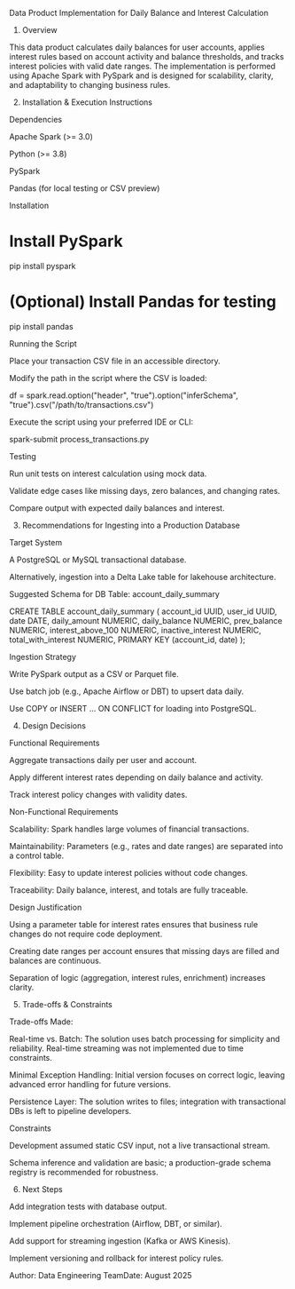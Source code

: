 Data Product Implementation for Daily Balance and Interest Calculation

1. Overview

This data product calculates daily balances for user accounts, applies interest rules based on account activity and balance thresholds, and tracks interest policies with valid date ranges. The implementation is performed using Apache Spark with PySpark and is designed for scalability, clarity, and adaptability to changing business rules.

2. Installation & Execution Instructions

Dependencies

Apache Spark (>= 3.0)

Python (>= 3.8)

PySpark

Pandas (for local testing or CSV preview)

Installation

# Install PySpark
pip install pyspark

# (Optional) Install Pandas for testing
pip install pandas

Running the Script

Place your transaction CSV file in an accessible directory.

Modify the path in the script where the CSV is loaded:

df = spark.read.option("header", "true").option("inferSchema", "true").csv("/path/to/transactions.csv")

Execute the script using your preferred IDE or CLI:

spark-submit process_transactions.py

Testing

Run unit tests on interest calculation using mock data.

Validate edge cases like missing days, zero balances, and changing rates.

Compare output with expected daily balances and interest.

3. Recommendations for Ingesting into a Production Database

Target System

A PostgreSQL or MySQL transactional database.

Alternatively, ingestion into a Delta Lake table for lakehouse architecture.

Suggested Schema for DB Table: account_daily_summary

CREATE TABLE account_daily_summary (
    account_id UUID,
    user_id UUID,
    date DATE,
    daily_amount NUMERIC,
    daily_balance NUMERIC,
    prev_balance NUMERIC,
    interest_above_100 NUMERIC,
    inactive_interest NUMERIC,
    total_with_interest NUMERIC,
    PRIMARY KEY (account_id, date)
);

Ingestion Strategy

Write PySpark output as a CSV or Parquet file.

Use batch job (e.g., Apache Airflow or DBT) to upsert data daily.

Use COPY or INSERT ... ON CONFLICT for loading into PostgreSQL.

4. Design Decisions

Functional Requirements

Aggregate transactions daily per user and account.

Apply different interest rates depending on daily balance and activity.

Track interest policy changes with validity dates.

Non-Functional Requirements

Scalability: Spark handles large volumes of financial transactions.

Maintainability: Parameters (e.g., rates and date ranges) are separated into a control table.

Flexibility: Easy to update interest policies without code changes.

Traceability: Daily balance, interest, and totals are fully traceable.

Design Justification

Using a parameter table for interest rates ensures that business rule changes do not require code deployment.

Creating date ranges per account ensures that missing days are filled and balances are continuous.

Separation of logic (aggregation, interest rules, enrichment) increases clarity.

5. Trade-offs & Constraints

Trade-offs Made:

Real-time vs. Batch: The solution uses batch processing for simplicity and reliability. Real-time streaming was not implemented due to time constraints.

Minimal Exception Handling: Initial version focuses on correct logic, leaving advanced error handling for future versions.

Persistence Layer: The solution writes to files; integration with transactional DBs is left to pipeline developers.

Constraints

Development assumed static CSV input, not a live transactional stream.

Schema inference and validation are basic; a production-grade schema registry is recommended for robustness.

6. Next Steps

Add integration tests with database output.

Implement pipeline orchestration (Airflow, DBT, or similar).

Add support for streaming ingestion (Kafka or AWS Kinesis).

Implement versioning and rollback for interest policy rules.

Author: Data Engineering TeamDate: August 2025